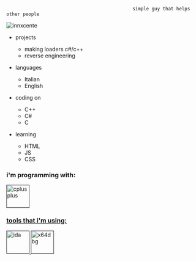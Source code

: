 
                                                 
                                                 
                                                  simple guy that helps other people





<p align="left"> <img src="https://komarev.com/ghpvc/?username=innxcente&label=Profile%20views&color=0e75b6&style=flat" alt="innxcente" /> </p>

- projects
  - making loaders c#/c++
  - reverse engineering
  




- languages
  - Italian
  - English

- coding on
  - C++ 
  - C#
  - C
 
- learning
   - HTML
   - JS
   - CSS

<h3 align="left">i'm programming with:</h3>
<p align="left"> <a href="" target="_blank"> <a href="" target="_blank"> <img src="https://visualstudio.microsoft.com/wp-content/uploads/2021/10/Product-Icon.svg" alt="cplusplus" width="60" height="60"/> <a href="" target="_blank"> <a href="" target="_blank"> <p align="left"> 
<h3 align="left">tools that i'm using:</h3>
<p align="left"> <a href="" target="_blank"> <img src="https://avatars.mds.yandex.net/get-entity_search/4964907/555902968/S122x122Fit_2x" alt="ida" width="60" height="60"/> <a href="" target="_blank"> <img src="https://avatars.githubusercontent.com/u/7937360?s=200&v=4" alt="x64dbg" width="60" height="60"/> <a href="" target="_blank"> <p align="left"> 



   





  
  
